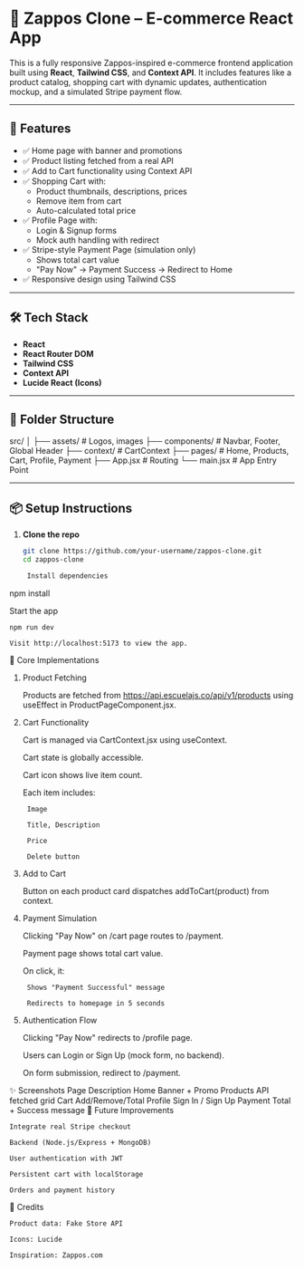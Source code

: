 # 🥿 Zappos Clone – E-commerce React App

This is a fully responsive Zappos-inspired e-commerce frontend application built using **React**, **Tailwind CSS**, and **Context API**. It includes features like a product catalog, shopping cart with dynamic updates, authentication mockup, and a simulated Stripe payment flow.

---

## 🚀 Features

- ✅ Home page with banner and promotions
- ✅ Product listing fetched from a real API
- ✅ Add to Cart functionality using Context API
- ✅ Shopping Cart with:
  - Product thumbnails, descriptions, prices
  - Remove item from cart
  - Auto-calculated total price
- ✅ Profile Page with:
  - Login & Signup forms
  - Mock auth handling with redirect
- ✅ Stripe-style Payment Page (simulation only)
  - Shows total cart value
  - "Pay Now" → Payment Success → Redirect to Home
- ✅ Responsive design using Tailwind CSS

---

## 🛠️ Tech Stack

- **React**
- **React Router DOM**
- **Tailwind CSS**
- **Context API**
- **Lucide React (Icons)**

---

## 📁 Folder Structure

src/
│
├── assets/ # Logos, images
├── components/ # Navbar, Footer, Global Header
├── context/ # CartContext
├── pages/ # Home, Products, Cart, Profile, Payment
├── App.jsx # Routing
└── main.jsx # App Entry Point


---

## 📦 Setup Instructions

1. **Clone the repo**
   ```bash
   git clone https://github.com/your-username/zappos-clone.git
   cd zappos-clone

    Install dependencies

npm install

Start the app

    npm run dev

    Visit http://localhost:5173 to view the app.

🧠 Core Implementations
1. Product Fetching

    Products are fetched from https://api.escuelajs.co/api/v1/products using useEffect in ProductPageComponent.jsx.

2. Cart Functionality

    Cart is managed via CartContext.jsx using useContext.

    Cart state is globally accessible.

    Cart icon shows live item count.

    Each item includes:

        Image

        Title, Description

        Price

        Delete button

3. Add to Cart

    Button on each product card dispatches addToCart(product) from context.

4. Payment Simulation

    Clicking "Pay Now" on /cart page routes to /payment.

    Payment page shows total cart value.

    On click, it:

        Shows "Payment Successful" message

        Redirects to homepage in 5 seconds

5. Authentication Flow

    Clicking "Pay Now" redirects to /profile page.

    Users can Login or Sign Up (mock form, no backend).

    On form submission, redirect to /payment.

✨ Screenshots
Page	Description
Home	Banner + Promo
Products	API fetched grid
Cart	Add/Remove/Total
Profile	Sign In / Sign Up
Payment	Total + Success message
📌 Future Improvements

    Integrate real Stripe checkout

    Backend (Node.js/Express + MongoDB)

    User authentication with JWT

    Persistent cart with localStorage

    Orders and payment history

🙌 Credits

    Product data: Fake Store API

    Icons: Lucide

    Inspiration: Zappos.com